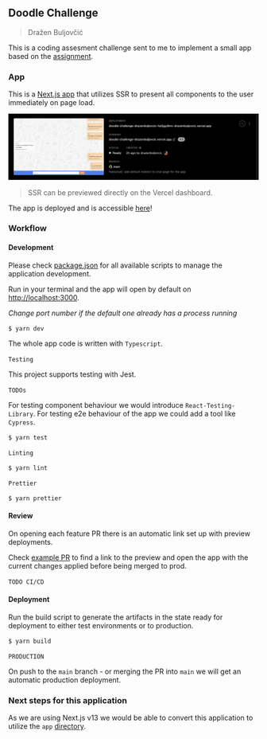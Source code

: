 ## Doodle Challenge

> Dražen Buljovčić

This is a coding assesment challenge sent to me to implement a small app based on the [assignment](https://github.com/DoodleScheduling/hiring-challenges/tree/master/frontend-engineer).

### App

This is a [Next.js app](https://nextjs.org/docs/getting-started) that utilizes SSR to present all components to the user immediately on page load.

![ssr-preview](public/ssr-preview.png)

> SSR can be previewed directly on the Vercel dashboard.

The app is deployed and is accessible [here](https://doodle-challenge-drazenbuljovcic.vercel.app/chat)!

### Workflow

#### Development

Please check [package.json](package.json) for all available scripts to manage the application development.

Run in your terminal and the app will open by default on [http://localhost:3000](http://localhost:3000).

_Change port number if the default one already has a process running_

```
$ yarn dev
```

The whole app code is written with `Typescript`.

`Testing`

This project supports testing with Jest.

`TODOs`

For testing component behaviour we would introduce `React-Testing-Library`.
For testing e2e behaviour of the app we could add a tool like `Cypress`.

```
$ yarn test
```

`Linting`

```
$ yarn lint
```

`Prettier`

```
$ yarn prettier
```

#### Review

On opening each feature PR there is an automatic link set up with preview deployments.

Check [example PR](https://github.com/drazenbuljovcic/doodle-challenge/pull/1) to find a link to the preview and open the app with the current changes applied before being merged to prod.

`TODO CI/CD`

#### Deployment

Run the build script to generate the artifacts in the state ready for deployment to either test environments or to production.

```
$ yarn build
```

`PRODUCTION`

On push to the `main` branch - or merging the PR into `main` we will get an automatic production deployment.

### Next steps for this application

As we are using Next.js v13 we would be able to convert this application to utilize the `app` [directory](https://nextjs.org/blog/layouts-rfc).
